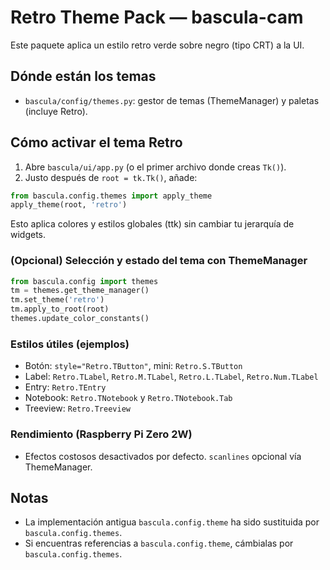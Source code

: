 # Retro Theme Pack — bascula-cam

Este paquete aplica un estilo retro verde sobre negro (tipo CRT) a la UI.

## Dónde están los temas
- `bascula/config/themes.py`: gestor de temas (ThemeManager) y paletas (incluye Retro).

## Cómo activar el tema Retro

1. Abre `bascula/ui/app.py` (o el primer archivo donde creas `Tk()`).
2. Justo después de `root = tk.Tk()`, añade:

```python
from bascula.config.themes import apply_theme
apply_theme(root, 'retro')
```

Esto aplica colores y estilos globales (ttk) sin cambiar tu jerarquía de widgets.

### (Opcional) Selección y estado del tema con ThemeManager

```python
from bascula.config import themes
tm = themes.get_theme_manager()
tm.set_theme('retro')
tm.apply_to_root(root)
themes.update_color_constants()
```

### Estilos útiles (ejemplos)
- Botón: `style="Retro.TButton"`, mini: `Retro.S.TButton`
- Label: `Retro.TLabel`, `Retro.M.TLabel`, `Retro.L.TLabel`, `Retro.Num.TLabel`
- Entry: `Retro.TEntry`
- Notebook: `Retro.TNotebook` y `Retro.TNotebook.Tab`
- Treeview: `Retro.Treeview`

### Rendimiento (Raspberry Pi Zero 2W)
- Efectos costosos desactivados por defecto. `scanlines` opcional vía ThemeManager.

## Notas
- La implementación antigua `bascula.config.theme` ha sido sustituida por `bascula.config.themes`.
- Si encuentras referencias a `bascula.config.theme`, cámbialas por `bascula.config.themes`.

